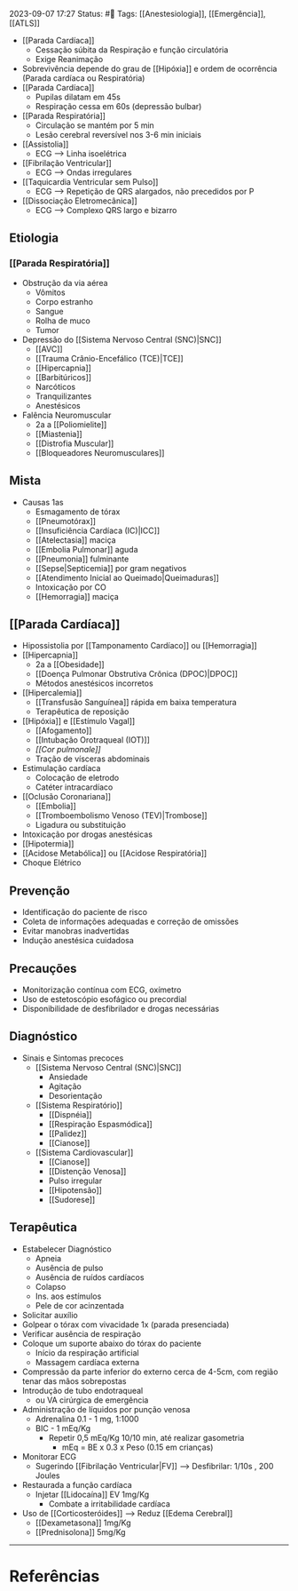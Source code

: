 2023-09-07 17:27
Status: #🌱 
Tags: [[Anestesiologia]], [[Emergência]], [[ATLS]]
<br/>
- [[Parada Cardíaca]]
	- Cessação súbita da Respiração e função circulatória
	- Exige Reanimação
- Sobrevivência depende do grau de [[Hipóxia]] e ordem de ocorrência (Parada cardíaca ou Respiratória)
- [[Parada Cardíaca]]
	- Pupilas dilatam em 45s
	- Respiração cessa em 60s (depressão bulbar)
- [[Parada Respiratória]]
	- Circulação se mantém por 5 min
	- Lesão cerebral reversível nos 3-6 min iniciais
- [[Assistolia]]
	- ECG --> Linha isoelétrica
- [[Fibrilação Ventricular]]
	- ECG --> Ondas irregulares
- [[Taquicardia Ventricular sem Pulso]]
	- ECG --> Repetição de QRS alargados, não precedidos por P
- [[Dissociação Eletromecânica]]
	- ECG --> Complexo QRS largo e bizarro
## Etiologia
### [[Parada Respiratória]]
- Obstrução da via aérea
	- Vômitos
	- Corpo estranho
	- Sangue
	- Rolha de muco
	- Tumor
- Depressão do [[Sistema Nervoso Central (SNC)|SNC]]
	- [[AVC]]
	- [[Trauma Crânio-Encefálico (TCE)|TCE]]
	- [[Hipercapnia]]
	- [[Barbitúricos]]
	- Narcóticos
	- Tranquilizantes
	- Anestésicos
- Falência Neuromuscular
	- 2a a [[Poliomielite]]
	- [[Miastenia]]
	- [[Distrofia Muscular]]
	- [[Bloqueadores Neuromusculares]]
## Mista
- Causas 1as
	- Esmagamento de tórax
	- [[Pneumotórax]]
	- [[Insuficiência Cardíaca (IC)|ICC]]
	- [[Atelectasia]] maciça
	- [[Embolia Pulmonar]] aguda
	- [[Pneumonia]] fulminante
	- [[Sepse|Septicemia]] por gram negativos
	- [[Atendimento Inicial ao Queimado|Queimaduras]] 
	- Intoxicação por CO
	- [[Hemorragia]] maciça
## [[Parada Cardíaca]]
- Hipossistolia por [[Tamponamento Cardíaco]] ou [[Hemorragia]]
- [[Hipercapnia]]
	- 2a a [[Obesidade]]
	- [[Doença Pulmonar Obstrutiva Crônica (DPOC)|DPOC]]
	- Métodos anestésicos incorretos
- [[Hipercalemia]]
	- [[Transfusão Sanguínea]] rápida em baixa temperatura
	- Terapêutica de reposição
- [[Hipóxia]] e [[Estímulo Vagal]]
	- [[Afogamento]]
	- [[Intubação Orotraqueal (IOT)]]
	- _[[Cor pulmonale]]_
	- Tração de vísceras abdominais
- Estimulação cardíaca
	- Colocação de eletrodo
	- Catéter intracardíaco
- [[Oclusão Coronariana]]
	- [[Embolia]]
	- [[Tromboembolismo Venoso (TEV)|Trombose]]
	- Ligadura ou substituição
- Intoxicação por drogas anestésicas
- [[Hipotermia]]
- [[Acidose Metabólica]] ou [[Acidose Respiratória]]
- Choque Elétrico
## Prevenção
- Identificação do paciente de risco
- Coleta de informações adequadas e correção de omissões
- Evitar manobras inadvertidas
- Indução anestésica cuidadosa
## Precauções
- Monitorização contínua com ECG, oxímetro
- Uso de estetoscópio esofágico ou precordial
- Disponibilidade de desfibrilador e drogas necessárias
## Diagnóstico
- Sinais e Sintomas precoces
	- [[Sistema Nervoso Central (SNC)|SNC]]
		- Ansiedade
		- Agitação
		- Desorientação
	- [[Sistema Respiratório]]
		- [[Dispnéia]]
		- [[Respiração Espasmódica]]
		- [[Palidez]]
		- [[Cianose]]
	- [[Sistema Cardiovascular]]
		- [[Cianose]]
		- [[Distenção Venosa]]
		- Pulso irregular
		- [[Hipotensão]]
		- [[Sudorese]]
## Terapêutica
- Estabelecer Diagnóstico
	- Apneia
	- Ausência de pulso
	- Ausência de ruídos cardíacos
	- Colapso
	- Ins. aos estímulos
	- Pele de cor acinzentada
- Solicitar auxílio
- Golpear o tórax com vivacidade 1x (parada presenciada)
- Verificar ausência de respiração
- Coloque um suporte abaixo do tórax do paciente
	- Início da respiração artificial
	- Massagem cardíaca externa
- Compressão da parte inferior do externo cerca de 4-5cm, com região tenar das mãos sobrepostas
- Introdução de tubo endotraqueal
	- ou VA cirúrgica de emergência
- Administração de líquidos por punção venosa
	- Adrenalina 0.1 - 1 mg, 1:1000
	- BIC - 1 mEq/Kg
		- Repetir 0,5 mEq/Kg 10/10 min, até realizar gasometria
			- mEq = BE x 0.3 x Peso (0.15 em crianças)
- Monitorar ECG
	- Sugerindo [[Fibrilação Ventricular|FV]] --> Desfibrilar: 1/10s , 200 Joules
- Restaurada a função cardíaca
	- Injetar [[Lidocaína]] EV 1mg/Kg
		- Combate a irritabilidade cardíaca
- Uso de [[Corticosteróides]] --> Reduz [[Edema Cerebral]]
	- [[Dexametasona]] 1mg/Kg
	- [[Prednisolona]] 5mg/Kg

____
# Referências

